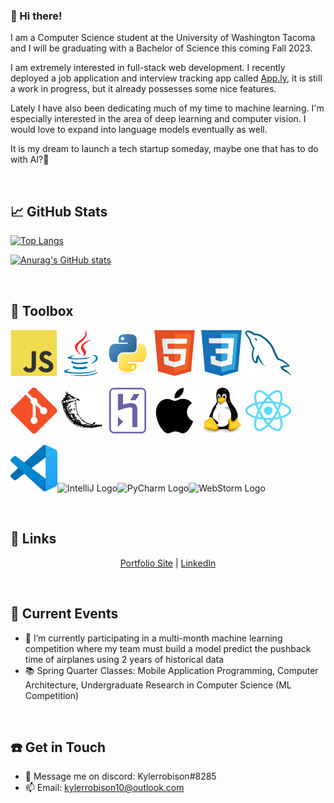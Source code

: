 ### 👋 Hi there!

<!-- Intro -->

I am a Computer Science student at the University of Washington Tacoma and I will be graduating with a Bachelor of Science this coming Fall 2023.

I am extremely interested in full-stack web development. I recently deployed a job application and interview tracking app called [App.ly](https://github.com/krobison10/applyapp), it is still a work in progress, but it already possesses some nice features.

Lately I have also been dedicating much of my time to machine learning. I'm especially interested in the area of deep learning and computer vision. I would love to expand into language models eventually as well. 

It is my dream to launch a tech startup someday, maybe one that has to do with AI?🤔

<br>

<!-- stats -->
## &#x1f4c8; GitHub Stats

[![Top Langs](https://github-readme-stats.vercel.app/api/top-langs/?username=krobison10&theme=onedark&layout=compact&langs_count=4)](https://github.com/anuraghazra/github-readme-stats)

[![Anurag's GitHub stats](https://github-readme-stats.vercel.app/api?username=krobison10&theme=onedark)](https://github.com/anuraghazra/github-readme-stats)

<br>

🧰 Toolbox
---

<!-- Langs -->
<img src="https://github.com/devicons/devicon/blob/master/icons/javascript/javascript-original.svg" alt="JavaScript Logo" width="75" height="75"/><img src="https://github.com/devicons/devicon/blob/master/icons/java/java-original.svg" alt="Java Logo" width="75" height="75"/><img src="https://github.com/devicons/devicon/blob/master/icons/python/python-original.svg" alt="Python Logo" width="75" height="75"/><img src="https://github.com/devicons/devicon/blob/master/icons/html5/html5-original.svg" alt="HTML5 Logo" width="75" height="75"/><img src="https://github.com/devicons/devicon/blob/master/icons/css3/css3-original.svg" alt="CSS3 Logo" width="75" height="75"/><img src="https://github.com/devicons/devicon/blob/master/icons/mysql/mysql-original.svg" alt="MySQL Logo" width="75" height="75"/>

<!-- Technologies -->
<img src="https://github.com/devicons/devicon/blob/master/icons/git/git-original.svg" alt="Git Logo" width="75" height="75"/><img src="https://github.com/devicons/devicon/blob/master/icons/flask/flask-original.svg" alt="Flask Logo" width="75" height="75"/><img src="https://github.com/devicons/devicon/blob/master/icons/heroku/heroku-original.svg" alt="Heroku Logo" width="75" height="75"/><img src="https://github.com/devicons/devicon/blob/master/icons/apple/apple-original.svg" alt="macOS Logo" width="75" height="75"/><img src="https://github.com/devicons/devicon/blob/master/icons/linux/linux-original.svg" alt="Linux Logo" width="75" height="75"/><img src="https://github.com/devicons/devicon/blob/master/icons/react/react-original.svg" alt="React Logo" width="75" height="75"/>

<!-- Tools -->
<img src="https://github.com/devicons/devicon/blob/master/icons/vscode/vscode-original.svg" alt="VS Code Logo" width="75" height="75"/><img src="https://camo.githubusercontent.com/042d62bcea43528c29c61659fc61de87e320a368926ac7bf7d6689feb009291d/68747470733a2f2f63646e2e737667706f726e2e636f6d2f6c6f676f732f696e74656c6c696a2d696465612e737667" alt="IntelliJ Logo" width="75" height="75"/><img src="https://upload.wikimedia.org/wikipedia/commons/1/1d/PyCharm_Icon.svg" alt="PyCharm Logo" width="75" height="75"/><img src="https://upload.wikimedia.org/wikipedia/commons/c/c0/WebStorm_Icon.svg" alt="WebStorm Logo" width="75" height="75"/>




<br> 

🔗 Links
---
<p align = "center">
  <a href = "https://krobison10.github.io/">Portfolio Site</a> |
  <a href = "https://www.linkedin.com/in/kyler-robison/">LinkedIn</a>
</p>

<br>

🧐 Current Events
---
- 🔭 I’m currently participating in a multi-month machine learning competition where my team must build a model predict the pushback time of airplanes using 2 years of historical data
- 📚 Spring Quarter Classes: Mobile Application Programming, Computer Architecture, Undergraduate Research in Computer Science (ML Competition)

<br>

☎️ Get in Touch
---
- 💬 Message me on discord: Kylerrobison#8285
- 📫 Email: kylerrobison10@outlook.com

<br>
